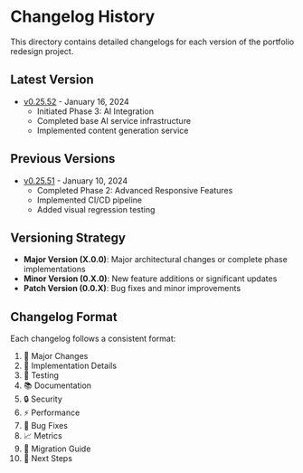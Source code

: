 # Changelog History

This directory contains detailed changelogs for each version of the portfolio redesign project.

## Latest Version
- [v0.25.52](./v0.25.52.md) - January 16, 2024
  - Initiated Phase 3: AI Integration
  - Completed base AI service infrastructure
  - Implemented content generation service

## Previous Versions
- [v0.25.51](./v0.25.51.md) - January 10, 2024
  - Completed Phase 2: Advanced Responsive Features
  - Implemented CI/CD pipeline
  - Added visual regression testing

## Versioning Strategy
- **Major Version (X.0.0)**: Major architectural changes or complete phase implementations
- **Minor Version (0.X.0)**: New feature additions or significant updates
- **Patch Version (0.0.X)**: Bug fixes and minor improvements

## Changelog Format
Each changelog follows a consistent format:
1. 🎯 Major Changes
2. 🔨 Implementation Details
3. 🧪 Testing
4. 📚 Documentation
5. 🔒 Security
6. ⚡ Performance
7. 🐛 Bug Fixes
8. 📈 Metrics
9. 🔄 Migration Guide
10. 🚀 Next Steps
